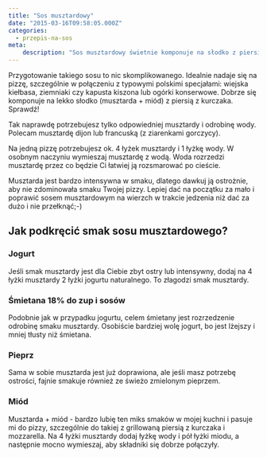 ```yaml
---
title: "Sos musztardowy"
date: "2015-03-16T09:58:05.000Z"
categories: 
  - przepis-na-sos
meta: 
    description: "Sos musztardowy świetnie komponuje na słodko z piersią z kurczaka. Idealny na pizzę z typowymi polskimi specjałami: wiejska kiełbasa czy ziemniaki. Sprawdź."
---
```


Przygotowanie takiego sosu to nic skomplikowanego. Idealnie nadaje się na pizzę, szczególnie w połączeniu z typowymi polskimi specjałami: wiejska kiełbasa, ziemniaki czy kapusta kiszona lub ogórki konserwowe. Dobrze się komponuje na lekko słodko (musztarda + miód) z piersią z kurczaka. Sprawdź!

Tak naprawdę potrzebujesz tylko odpowiedniej musztardy i odrobinę wody. Polecam musztardę dijon lub francuską (z ziarenkami gorczycy).

Na jedną pizzę potrzebujesz ok. 4 łyżek musztardy i 1 łyżkę wody. W osobnym naczyniu wymieszaj musztardę z wodą. Woda rozrzedzi musztardę przez co będzie Ci łatwiej ją rozsmarować po cieście.

Musztarda jest bardzo intensywna w smaku, dlatego dawkuj ją ostrożnie, aby nie zdominowała smaku Twojej pizzy. Lepiej dać na początku za mało i poprawić sosem musztardowym na wierzch w trakcie jedzenia niż dać za dużo i nie przełknąć;-)

## Jak podkręcić smak sosu musztardowego?

### Jogurt

Jeśli smak musztardy jest dla Ciebie zbyt ostry lub intensywny, dodaj na 4 łyżki musztardy 2 łyżki jogurtu naturalnego. To złagodzi smak musztardy.

### Śmietana 18% do zup i sosów

Podobnie jak w przypadku jogurtu, celem śmietany jest rozrzedzenie odrobinę smaku musztardy. Osobiście bardziej wolę jogurt, bo jest lżejszy i mniej tłusty niż śmietana.

### Pieprz

Sama w sobie musztarda jest już doprawiona, ale jeśli masz potrzebę ostrości, fajnie smakuje również ze świeżo zmielonym pieprzem.

### Miód

Musztarda + miód - bardzo lubię ten miks smaków w mojej kuchni i pasuje mi do pizzy, szczególnie do takiej z grillowaną piersią z kurczaka i mozzarella. Na 4 łyżki musztardy dodaj łyżkę wody i pół łyżki miodu, a następnie mocno wymieszaj, aby składniki się dobrze połączyły.
